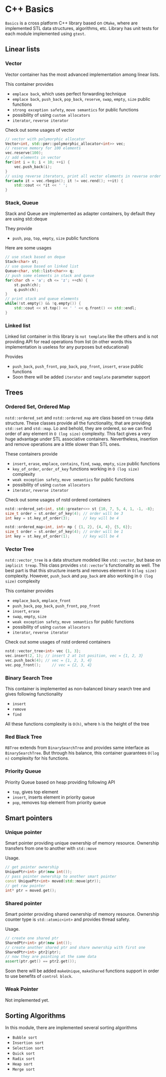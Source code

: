 # C++ Basics

`Basics` is a cross platform C++ library based on `CMake`, where are implemented STL data structures, algorithms, etc. Library has unit tests for each module implemented using `gtest`.

## Linear lists

### Vector

Vector container has the most advanced implementation among linear lists.

This container provides

- `emplace back`, which uses perfect forwarding technique
- `emplace back`, `push_back`, `pop_back`, `reserve`, `swap`, `empty`, `size` public functions
- `strong exception safety`, `move semantics` for public functions
- possibility of using `custom allocators` 
- `iterator`, `reverse iterator`

Check out some usages of vector
```c++
// vector with polymorphic allocator
Vector<int, std::pmr::polymorphic_allocator<int>> vec;
// reserve memory for 100 elements
vec.reserve(100);
// add elements in vector
for(int i = 0; i < 10; ++i) {
    vec.push_back(i);
}
// using reverse iterators, print all vector elements in reverse order
for(auto it = vec.rbegin(); it != vec.rend(); ++it) {
    std::cout << *it << ' ';
}
```

### Stack, Queue

Stack and Queue are implemented as adapter containers, by default they are using std::deque

They provide

- `push`, `pop`, `top`, `empty`, `size` public functions

Here are some usages
```c++
// use stack based on deque
Stack<char> st;
// use queue based on linked list
Queue<char, std::list<char>> q;
// push some elements in stack and queue
for(char ch = 'a'; ch <= 'z'; ++ch) {
    st.push(ch);
    q.push(ch);
}
// print stack and queue elements
while(!st.empty() && !q.empty()) {
    std::cout << st.top() << ' ' << q.front() << std::endl;
}
```

### Linked list

Linked list container in this library is `not template` like the others and is not providing API for read operations from list (in other words this implementation is useless for any purposes but educational)

Provides

- `push_back`, `push_front`, `pop_back`, `pop_front`, `insert`, `erase` public functions
- Soon there will be added `iterator` and `template` parameter support

## Trees

### Ordered Set, Ordered Map

`nstd::ordered_set` and `nstd::ordered_map` are class based on `treap` data structure. 
These classes provide all the functionality, that are providing `std::set` and `std::map`. 
Lo and behold, they are ordered, so we can find order of any element in `O (log size)` complexity. 
This fact gives a very huge advantage under STL associative containers.
Nevertheless, insertion and remove operations are a little slower than STL ones.

These containers provide

- `insert`, `erase`, `emplace`, `contains`, `find`, `swap`, `empty`, `size` public functions
- `key_of_order`, `order_of_key` functions working in `O (log size)` complexity
- `weak exception safety`, `move semantics` for public functions
- possibility of using `custom allocators`
- `iterator`, `reverse iterator`

Check out some usages of nstd ordered containers
```c++
nstd::ordered_set<int, std::greater<>> st {10, 7, 5, 4, 1, -1, -8};
size_t order = st.order_of_key(4); // order will be 3
int key = st.key_of_order(3);      // key will be 4

nstd::ordered_map<int, int> mp { {1, 2}, {4, 4}, {5, 6}};
size_t order = st.order_of_key(4); // order will be 1
int key = st.key_of_order(1);      // key will be 4
```

### Vector Tree

`nstd::vector_tree` is a data structure modeled like `std::vector`, but base on `implicit treap`.
This class provides `std::vector`'s functionality as well.
The best part is that this structure inserts and removes element in `O(log size)` complexity.
However, `push_back` and `pop_back` are also working in `O (log size)` complexity

This container provides

- `emplace_back`, `emplace_front`
- `push_back`, `pop_back`, `push_front`, `pop_front`
- `insert`, `erase`
- `swap`, `empty`, `size`
- `weak exception safety`, `move semantics` for public functions
- possibility of using `custom allocators`
- `iterator`, `reverse iterator`

Check out some usages of nstd ordered containers
```c++
nstd::vector_tree<int> vec {1, 3};
vec.insert(2, 1); // insert 2 at 1st position, vec = {1, 2, 3}
vec.push_back(4); // vec = {1, 2, 3, 4}
vec.pop_front();     // vec = {2, 3, 4}
```

### Binary Search Tree

This container is implemented as non-balanced binary search tree and gives following functionality

- `insert`
- `remove`
- `find`

All these functions complexity is `O(h)`, where `h` is the height of the tree

### Red Black Tree
`RBTree` extends from `BinarySearchTree` and provides same interface as `BinarySearchTree`. But through his balance, this container guarantees `O(log n)` complexity for his functions.

### Priority Queue

Priority Queue based on heap providing following API

- `top`, gives top element
- `insert`, inserts element in priority queue
- `pop`, removes top element from priority queue

## Smart pointers

### Unique pointer

Smart pointer providing unique ownership of memory resource. Ownership transfers from one to another with `std::move`

Usage.
```c++
// get pointer ownership
UniquePtr<int> ptr(new int());
// pass pointer ownership to another smart pointer
const UniquePtr<int> moved(std::move(ptr));
// get raw pointer
int* ptr = moved.get();
```

### Shared pointer

Smart pointer providing shared ownership of memory resource. Ownership counter type is `std::atomic<int>` and provides thread safety.

Usage.
```c++
// create one shared ptr
SharedPtr<int> ptr(new int());
// create another shared ptr and share ownership with first one
SharedPtr<int> ptr2(ptr);
// now they are pointing at the same data
assert(ptr.get() == ptr2.get());
```

Soon there will be added `makeUnique`, `makeShared` functions support in order to use benefits of `control block`.

### Weak Pointer

Not implemented yet.

## Sorting Algorithms

In this module, there are implemented several sorting algorithms

- `Bubble sort`
- `Insertion sort`
- `Selection sort`
- `Quick sort`
- `Radix sort`
- `Heap sort`
- `Merge sort`
